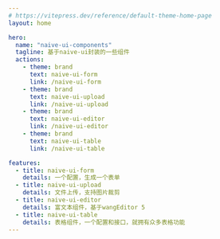 ```yaml
---
# https://vitepress.dev/reference/default-theme-home-page
layout: home

hero:
  name: "naive-ui-components"
  tagline: 基于naive-ui封装的一些组件
  actions:
    - theme: brand
      text: naive-ui-form
      link: /naive-ui-form
    - theme: brand
      text: naive-ui-upload
      link: /naive-ui-upload
    - theme: brand
      text: naive-ui-editor
      link: /naive-ui-editor
    - theme: brand
      text: naive-ui-table
      link: /naive-ui-table

features:
  - title: naive-ui-form
    details: 一个配置，生成一个表单
  - title: naive-ui-upload
    details: 文件上传，支持图片裁剪
  - title: naive-ui-editor
    details: 富文本组件，基于wangEditor 5
  - title: naive-ui-table
    details: 表格组件，一个配置和接口，就拥有众多表格功能
---
```


